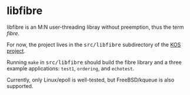libfibre
========

libfibre is an M:N user-threading libray without preemption, thus the term
<i>fibre</i>.

For now, the project lives in the <tt>src/libfibre</tt> subdirectory of the
[KOS project](https://git.uwaterloo.ca/mkarsten/KOS).

Running `make` in <tt>src/libfibre</tt> should build the fibre library and a
three example applications: `test1`, `ordering`, and `echotest`.

Currently, only Linux/epoll is well-tested, but FreeBSD/kqueue is also supported.
